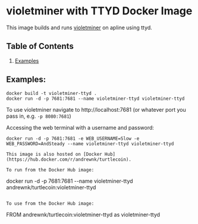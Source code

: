 # violetminer with TTYD Docker Image

This image builds and runs [violetminer](https://github.com/turtlecoin/violetminer) on apline using ttyd.

## Table of Contents
1. [Examples](#examples)

## Examples:
```
docker build -t violetminer-ttyd .
docker run -d -p 7681:7681 --name violetminer-ttyd violetminer-ttyd
```

To use violetminer navigate to http://localhost:7681 (or whatever port you pass in, e.g. ```-p 8080:7681```)

Accessing the web terminal with a username and password:
```
docker run -d -p 7681:7681 -e WEB_USERNAME=Slow -e WEB_PASSWORD=AndSteady --name violetminer-ttyd violetminer-ttyd

This image is also hosted on [Docker Hub](https://hub.docker.com/r/andrewnk/turtlecoin).

To run from the Docker Hub image:

```
docker run -d -p 7681:7681 --name violetminer-ttyd andrewnk/turtlecoin:violetminer-ttyd
```

To use from the Docker Hub image:

```
FROM andrewnk/turtlecoin:violetminer-ttyd as violetminer-ttyd
```
